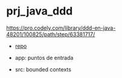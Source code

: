 # prj_java_ddd
https://pro.codely.com/library/ddd-en-java-48201/100825/path/step/63381717/

- [repo](https://github.com/CodelyTV/java-ddd-example)

- app: puntos de entrada
- src: bounded contexts
